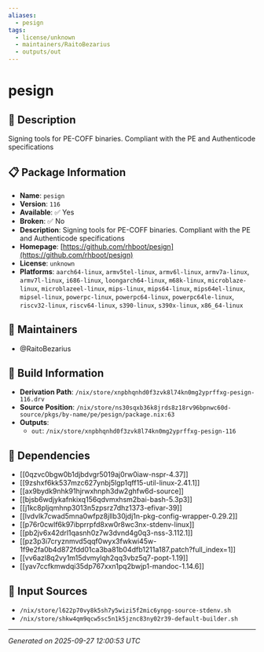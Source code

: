 ```yaml
---
aliases:
  - pesign
tags:
  - license/unknown
  - maintainers/RaitoBezarius
  - outputs/out
---
```


# pesign

## 📝 Description

Signing tools for PE-COFF binaries. Compliant with the PE and Authenticode specifications

## 📋 Package Information

- **Name**: `pesign`
- **Version**: `116`
- **Available**: ✅ Yes
- **Broken**: ✅ No
- **Description**: Signing tools for PE-COFF binaries. Compliant with the PE and Authenticode specifications
- **Homepage**: [https://github.com/rhboot/pesign](https://github.com/rhboot/pesign)
- **License**: `unknown`
- **Platforms**: `aarch64-linux`, `armv5tel-linux`, `armv6l-linux`, `armv7a-linux`, `armv7l-linux`, `i686-linux`, `loongarch64-linux`, `m68k-linux`, `microblaze-linux`, `microblazeel-linux`, `mips-linux`, `mips64-linux`, `mips64el-linux`, `mipsel-linux`, `powerpc-linux`, `powerpc64-linux`, `powerpc64le-linux`, `riscv32-linux`, `riscv64-linux`, `s390-linux`, `s390x-linux`, `x86_64-linux`
## 👥 Maintainers

- @RaitoBezarius


## 🔧 Build Information

- **Derivation Path**: `/nix/store/xnpbhqnhd0f3zvk8l74kn0mg2yprffxg-pesign-116.drv`
- **Source Position**: `/nix/store/ns30sqxb36k8jrds8z18rv96bpnwc60d-source/pkgs/by-name/pe/pesign/package.nix:63`
- **Outputs**:
  - `out`:  `/nix/store/xnpbhqnhd0f3zvk8l74kn0mg2yprffxg-pesign-116`

## 🔗 Dependencies

- [[0qzvc0bgw0b1djbdvgr5019aj0rw0iaw-nspr-4.37]]
- [[9zshxf6kk537mzc627ynbj5lgp1qff15-util-linux-2.41.1]]
- [[ax9bydk9nhk91hjrwxhnph3dw2ghfw6d-source]]
- [[bjsb6wdjykafnkixq156qdvmxhsm2bai-bash-5.3p3]]
- [[j1kc8pljqmhnp3013n5zpsrz7dhz1373-efivar-39]]
- [[lvdvlk7cwad5mna0wfpz8jllb30jdj1n-pkg-config-wrapper-0.29.2]]
- [[p76r0cwlf6k97ibprrpfd8xw0r8wc3nx-stdenv-linux]]
- [[pb2jv6x42drl1qasnh0z7w3dvnd4g0q3-nss-3.112.1]]
- [[pz3p3i7cryznmvd5qqf0wyx3fwkwi45w-1f9e2fa0b4d872fdd01ca3ba81b04dfb1211a187.patch?full_index=1]]
- [[vv6azl8q2vy1m15dvmylqh2qq3vbz5q7-popt-1.19]]
- [[yav7ccfkmwdqi35dp767xxn1pq2bwjp1-mandoc-1.14.6]]

## 📁 Input Sources

- `/nix/store/l622p70vy8k5sh7y5wizi5f2mic6ynpg-source-stdenv.sh`
- `/nix/store/shkw4qm9qcw5sc5n1k5jznc83ny02r39-default-builder.sh`

---
*Generated on 2025-09-27 12:00:53 UTC*
